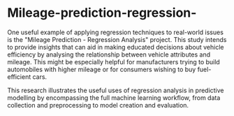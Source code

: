 # Mileage-prediction-regression-
One useful example of applying regression techniques to real-world issues is the "Mileage Prediction - Regression Analysis" project. This study intends to provide insights that can aid in making educated decisions about vehicle efficiency by analysing the relationship between vehicle attributes and mileage. This might be especially helpful for manufacturers trying to build automobiles with higher mileage or for consumers wishing to buy fuel-efficient cars.

This research illustrates the useful uses of regression analysis in predictive modelling by encompassing the full machine learning workflow, from data collection and preprocessing to model creation and evaluation.
